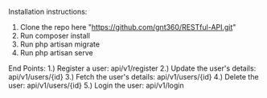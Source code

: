 Installation instructions:
1. Clone the repo  here "https://github.com/gnt360/RESTful-API.git"
2. Run composer install
3. Run php artisan migrate
4. Run php artisan serve

End Points:
1.) Register a user:  api/v1/register
2.) Update the user's details: api/v1/users/{id}
3.) Fetch the user's details: api/v1/users/{id}
4.) Delete the user: api/v1/users/{id}
5.) Login the user: api/v1/login